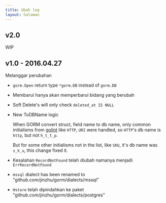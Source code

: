 ```yaml
---
title: Ubah log
layout: halaman
---
```

## v2.0

WIP

## v1.0 - 2016.04.27

Melanggar perubahan

* `gorm.Open` return type `*gorm.DB` instead of `gorm.DB`

* Membarui hanya akan memperbarui bidang yang berubah

* Soft Delete's will only check `deleted_at IS NULL`

* New ToDBName logic
    
    When GORM convert struct, field name to db name, only common initialisms from [golint](https://github.com/golang/lint/blob/master/lint.go#L702) like `HTTP`, `URI` were handled, so `HTTP`'s db name is `http`, but not `h_t_t_p`.
    
    But for some other initialisms not in the list, like `SKU`, it's db name was `s_k_u`, this change fixed it.

* Kesalahan `RecordNotFound` telah diubah namanya menjadi `ErrRecordNotFound`

* `mssql` dialect has been renamed to "github.com/jinzhu/gorm/dialects/mssql"

* `Hstore` telah dipindahkan ke paket "github.com/jinzhu/gorm/dialects/postgres"